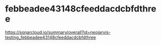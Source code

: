 # febbeadee43148cfeeddacdcbfdthree
https://sonarcloud.io/summary/overall?id=neojarvis-testing_febbeadee43148cfeeddacdcbfdthree

